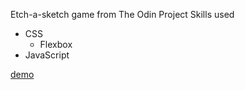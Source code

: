 Etch-a-sketch game from The Odin Project
Skills used
* CSS
  * Flexbox
* JavaScript

[demo](https://alexciobanu47.github.io/odin-etch-a-sketch/)

